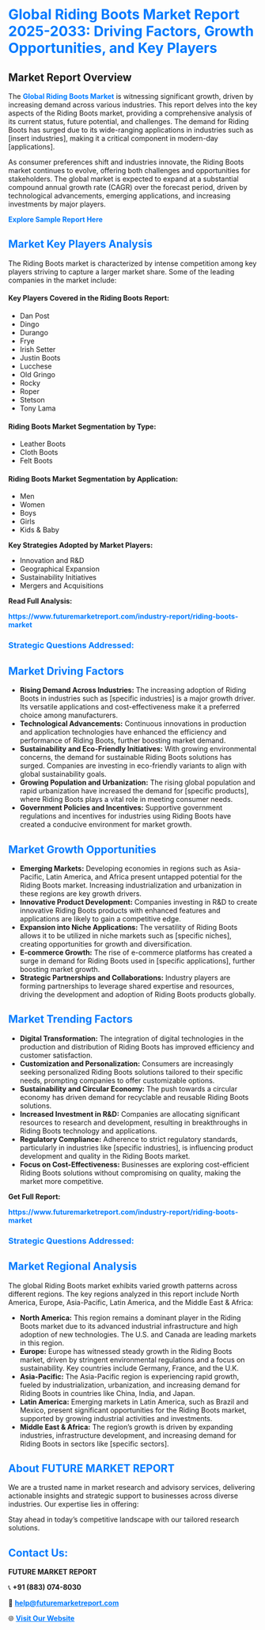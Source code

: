 <h1 style="color: #007BFF;">Global Riding Boots Market Report 2025-2033: Driving Factors, Growth Opportunities, and Key Players</h1>

<section id="overview">
<h2>Market Report Overview</h2>
<p>The <a href="https://www.futuremarketreport.com/industry-report/riding-boots-market" style="color: #007BFF; text-decoration: none;"><strong>Global Riding Boots Market</strong></a> is witnessing significant growth, driven by increasing demand across various industries. This report delves into the key aspects of the Riding Boots market, providing a comprehensive analysis of its current status, future potential, and challenges. The demand for Riding Boots has surged due to its wide-ranging applications in industries such as [insert industries], making it a critical component in modern-day [applications].</p>
<p>As consumer preferences shift and industries innovate, the Riding Boots market continues to evolve, offering both challenges and opportunities for stakeholders. The global market is expected to expand at a substantial compound annual growth rate (CAGR) over the forecast period, driven by technological advancements, emerging applications, and increasing investments by major players.</p>
</section>

<section id="overview">
<p><a href="https://www.futuremarketreport.com/request-sample/reportId=53164" style="color: #007BFF; text-decoration: none;"><strong>Explore Sample Report Here</strong></a></p>
</section>

<section id="key-players">
<h2 style="color: #007BFF;">Market Key Players Analysis</h2>
<p>The Riding Boots market is characterized by intense competition among key players striving to capture a larger market share. Some of the leading companies in the market include:</p>
<h4>Key Players Covered in the Riding Boots Report:</h4>
<ul><li>Dan Post</li><li>Dingo</li><li>Durango</li><li>Frye</li><li>Irish Setter</li><li>Justin Boots</li><li>Lucchese</li><li>Old Gringo</li><li>Rocky</li><li>Roper</li><li>Stetson</li><li>Tony Lama</li></ul>
<h4>Riding Boots Market Segmentation by Type:</h4>
<ul><li>Leather Boots</li><li>Cloth Boots</li><li>Felt Boots</li></ul>

<h4>Riding Boots Market Segmentation by Application:</h4>
<ul><li>Men</li><li>Women</li><li>Boys</li><li>Girls</li><li>Kids &amp; Baby</li></ul>
<p><strong>Key Strategies Adopted by Market Players:</strong></p>
<ul>
<li>Innovation and R&D</li>
<li>Geographical Expansion</li>
<li>Sustainability Initiatives</li>
<li>Mergers and Acquisitions</li>
</ul>
</section>

<section>
<p><strong>Read Full Analysis: </strong></p><a href="https://www.futuremarketreport.com/industry-report/riding-boots-market" style="color: #007BFF; text-decoration: none;"><strong>https://www.futuremarketreport.com/industry-report/riding-boots-market</strong></a>
<h3 style="color: #007BFF;">Strategic Questions Addressed:</h3>
</section>

<section id="driving-factors">
<h2 style="color: #007BFF;">Market Driving Factors</h2>
<ul>
<li><strong>Rising Demand Across Industries:</strong> The increasing adoption of Riding Boots in industries such as [specific industries] is a major growth driver. Its versatile applications and cost-effectiveness make it a preferred choice among manufacturers.</li>
<li><strong>Technological Advancements:</strong> Continuous innovations in production and application technologies have enhanced the efficiency and performance of Riding Boots, further boosting market demand.</li>
<li><strong>Sustainability and Eco-Friendly Initiatives:</strong> With growing environmental concerns, the demand for sustainable Riding Boots solutions has surged. Companies are investing in eco-friendly variants to align with global sustainability goals.</li>
<li><strong>Growing Population and Urbanization:</strong> The rising global population and rapid urbanization have increased the demand for [specific products], where Riding Boots plays a vital role in meeting consumer needs.</li>
<li><strong>Government Policies and Incentives:</strong> Supportive government regulations and incentives for industries using Riding Boots have created a conducive environment for market growth.</li>
</ul>
</section>

<section id="growth-opportunities">
<h2 style="color: #007BFF;">Market Growth Opportunities</h2>
<ul>
<li><strong>Emerging Markets:</strong> Developing economies in regions such as Asia-Pacific, Latin America, and Africa present untapped potential for the Riding Boots market. Increasing industrialization and urbanization in these regions are key growth drivers.</li>
<li><strong>Innovative Product Development:</strong> Companies investing in R&D to create innovative Riding Boots products with enhanced features and applications are likely to gain a competitive edge.</li>
<li><strong>Expansion into Niche Applications:</strong> The versatility of Riding Boots allows it to be utilized in niche markets such as [specific niches], creating opportunities for growth and diversification.</li>
<li><strong>E-commerce Growth:</strong> The rise of e-commerce platforms has created a surge in demand for Riding Boots used in [specific applications], further boosting market growth.</li>
<li><strong>Strategic Partnerships and Collaborations:</strong> Industry players are forming partnerships to leverage shared expertise and resources, driving the development and adoption of Riding Boots products globally.</li>
</ul>
</section>

<section id="trending-factors">
<h2 style="color: #007BFF;">Market Trending Factors</h2>
<ul>
<li><strong>Digital Transformation:</strong> The integration of digital technologies in the production and distribution of Riding Boots has improved efficiency and customer satisfaction.</li>
<li><strong>Customization and Personalization:</strong> Consumers are increasingly seeking personalized Riding Boots solutions tailored to their specific needs, prompting companies to offer customizable options.</li>
<li><strong>Sustainability and Circular Economy:</strong> The push towards a circular economy has driven demand for recyclable and reusable Riding Boots solutions.</li>
<li><strong>Increased Investment in R&D:</strong> Companies are allocating significant resources to research and development, resulting in breakthroughs in Riding Boots technology and applications.</li>
<li><strong>Regulatory Compliance:</strong> Adherence to strict regulatory standards, particularly in industries like [specific industries], is influencing product development and quality in the Riding Boots market.</li>
<li><strong>Focus on Cost-Effectiveness:</strong> Businesses are exploring cost-efficient Riding Boots solutions without compromising on quality, making the market more competitive.</li>
</ul>
</section>

<section>
<p><strong>Get Full Report: </strong></p><a href="https://www.futuremarketreport.com/industry-report/riding-boots-market" style="color: #007BFF; text-decoration: none;"><strong>https://www.futuremarketreport.com/industry-report/riding-boots-market</strong></a>
<h3 style="color: #007BFF;">Strategic Questions Addressed:</h3>
</section>


<section id="regional-analysis">
<h2 style="color: #007BFF;">Market Regional Analysis</h2>
<p>The global Riding Boots market exhibits varied growth patterns across different regions. The key regions analyzed in this report include North America, Europe, Asia-Pacific, Latin America, and the Middle East & Africa:</p>
<ul>
<li><strong>North America:</strong> This region remains a dominant player in the Riding Boots market due to its advanced industrial infrastructure and high adoption of new technologies. The U.S. and Canada are leading markets in this region.</li>
<li><strong>Europe:</strong> Europe has witnessed steady growth in the Riding Boots market, driven by stringent environmental regulations and a focus on sustainability. Key countries include Germany, France, and the U.K.</li>
<li><strong>Asia-Pacific:</strong> The Asia-Pacific region is experiencing rapid growth, fueled by industrialization, urbanization, and increasing demand for Riding Boots in countries like China, India, and Japan.</li>
<li><strong>Latin America:</strong> Emerging markets in Latin America, such as Brazil and Mexico, present significant opportunities for the Riding Boots market, supported by growing industrial activities and investments.</li>
<li><strong>Middle East & Africa:</strong> The region’s growth is driven by expanding industries, infrastructure development, and increasing demand for Riding Boots in sectors like [specific sectors].</li>
</ul>
</section>

<footer>
<h2 style="color: #007BFF;">About FUTURE MARKET REPORT</h2>
<p>We are a trusted name in market research and advisory services, delivering actionable insights and strategic support to businesses across diverse industries. Our expertise lies in offering:</p>

<p>Stay ahead in today’s competitive landscape with our tailored research solutions.</p>

<h2 style="color: #007BFF;">Contact Us:</h2>
<p><strong>FUTURE MARKET REPORT</strong></p>
<p>📞 <strong>+91 (883) 074-8030</strong></p>
<p>📧 <strong><a href="mailto:help@futuremarketreport.com" style="color: #007BFF;">help@futuremarketreport.com</a></strong></p>
<p>🌐 <strong><a href="https://www.futuremarketreport.com/" style="color: #007BFF;">Visit Our Website</a></strong></p>
</footer>